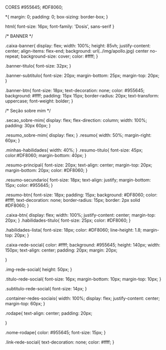CORES
#955645;
#DF8060;


*{
    margin: 0;
    padding: 0;
    box-sizing: border-box;
}

html{
    font-size: 16px;
    font-family: 'Dosis', sans-serif
}

/* BANNER */

.caixa-banner{
    display: flex;
    width: 100%;
    height: 85vh;
    justify-content: center;
    align-items: flex-end;
    background: url(../img/apollo.jpg) center no-repeat;
    background-size: cover;
    color: #ffff;
}



.banner-titulo{
    font-size: 32px;
}

.banner-subtitulo{
    font-size: 20px;
    margin-bottom: 25px;
    margin-top: 20px;
}

.banner-btn{
    font-size: 18px;
    text-decoration: none;
    color: #955645;
    background: #ffff;
    padding: 15px 15px;
    border-radius: 20px;
    text-transform: uppercase;
    font-weight: bolder;
}

/* Seção sobre mim */

.secao_sobre-mim{
    display: flex;
    flex-direction: column;
    width: 100%;
    padding: 30px 60px;
}

.resumo_sobre-mim{
    display: flex;
}
.resumo{
    width: 50%;
    margin-right: 60px;
}

.minhas-habilidades{
    width: 40%;
}
.resumo-titulo{
    font-size: 45px;
    color:#DF8060;
    margin-bottom: 40px;
}

.resumo-principal{
    font-size: 20px;
    text-align: center;
    margin-top: 20px;
    margin-bottom: 20px;
    color: #DF8060;
}

.resumo-secundario{
    font-size: 18px;
    text-align: justify;
    margin-bottom: 15px;
    color: #955645;
}

.resumo-btn{
    font-size: 18px;
    padding: 15px;
    background: #DF8060;
    color: #ffff;
    text-decoration: none;
    border-radius: 15px;
    border: 2px solid #DF8060;
}

.caixa-btn{
    display: flex;
    width: 100%;
    justify-content: center;
    margin-top: 20px;
}
.habilidades-titulo{
    font-size: 25px;
    color: #DF8060;
}

.habilidades-lista{
    font-size: 18px;
    color: #DF8060;
    line-height: 1.8;
    margin-top: 20px;
}

.caixa-rede-social{
    color: #ffff;
    background: #955645;
    height: 140px;
    width: 150px;
    text-align: center;
    padding: 20px;
    margin: 20px;

}

.img-rede-social{
    height: 50px;
}

.titulo-rede-social{
    font-size: 16px;
    margin-bottom: 10px;
    margin-top: 10px;
}

.subtitulo-rede-social{
    font-size: 14px;
}

.container-redes-sociais{
    width: 100%;
    display: flex;
    justify-content: center;
    margin-top: 60px;
}

.rodape{
    text-align: center;
    padding: 20px;

}

.nome-rodape{
    color: #955645;
    font-size: 15px;
}

.link-rede-social{
    text-decoration: none;
    color: #ffff;
}
